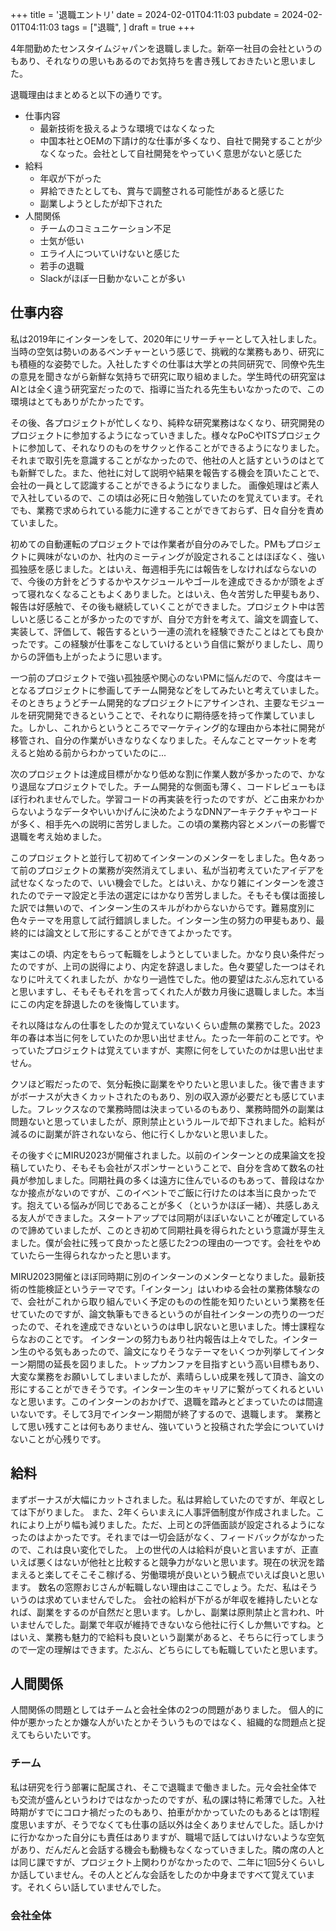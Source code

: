 +++
title = '退職エントリ'
date = 2024-02-01T04:11:03
pubdate = 2024-02-01T04:11:03
tags = ["退職", ]
draft = true
+++

4年間勤めたセンスタイムジャパンを退職しました。新卒一社目の会社というのもあり、それなりの思いもあるのでお気持ちを書き残しておきたいと思いました。

退職理由はまとめると以下の通りです。

- 仕事内容
  - 最新技術を扱えるような環境ではなくなった
  - 中国本社とOEMの下請け的な仕事が多くなり、自社で開発することが少なくなった。会社として自社開発をやっていく意思がないと感じた
- 給料
  - 年収が下がった
  - 昇給できたとしても、賞与で調整される可能性があると感じた
  - 副業しようとしたが却下された
- 人間関係
  - チームのコミュニケーション不足
  - 士気が低い
  - エライ人についていけないと感じた
  - 若手の退職
  - Slackがほぼ一日動かないことが多い

## 仕事内容

私は2019年にインターンをして、2020年にリサーチャーとして入社しました。当時の空気は勢いのあるベンチャーという感じで、挑戦的な業務もあり、研究にも積極的な姿勢でした。入社したすぐの仕事は大学との共同研究で、同僚や先生の意見を聞きながら新鮮な気持ちで研究に取り組めました。学生時代の研究室はAIとは全く違う研究室だったので、指導に当たれる先生もいなかったので、この環境はとてもありがたかったです。

その後、各プロジェクトが忙しくなり、純粋な研究業務はなくなり、研究開発のプロジェクトに参加するようになっていきました。様々なPoCやITSプロジェクトに参加して、それなりのものをサクッと作ることができるようになりました。それまで取引先を意識することがなかったので、他社の人と話すというのはとても新鮮でした。また、他社に対して説明や結果を報告する機会を頂いたことで、会社の一員として認識することができるようになりました。
画像処理はど素人で入社しているので、この頃は必死に日々勉強していたのを覚えています。それでも、業務で求められている能力に達することができておらず、日々自分を責めていました。

初めての自動運転のプロジェクトでは作業者が自分のみでした。PMもプロジェクトに興味がないのか、社内のミーティングが設定されることはほぼなく、強い孤独感を感じました。とはいえ、毎週相手先には報告をしなければならないので、今後の方針をどうするかやスケジュールやゴールを達成できるかが頭をよぎって寝れなくなることもよくありました。とはいえ、色々苦労した甲斐もあり、報告は好感触で、その後も継続していくことができました。プロジェクト中は苦しいと感じることが多かったのですが、自分で方針を考えて、論文を調査して、実装して、評価して、報告するという一連の流れを経験できたことはとても良かったです。この経験が仕事をこなしていけるという自信に繋がりましたし、周りからの評価も上がったように思います。

一つ前のプロジェクトで強い孤独感や関心のないPMに悩んだので、今度はキーとなるプロジェクトに参画してチーム開発などをしてみたいと考えていました。そのときちょうどチーム開発的なプロジェクトにアサインされ、主要なモジュールを研究開発できるということで、それなりに期待感を持って作業していました。しかし、これからというところでマーケティング的な理由から本社に開発が移管され、自分の作業がいきなりなくなりました。そんなことマーケットを考えると始める前からわかっていたのに...

次のプロジェクトは達成目標がかなり低めな割に作業人数が多かったので、かなり退屈なプロジェクトでした。チーム開発的な側面も薄く、コードレビューもほぼ行われませんでした。学習コードの再実装を行ったのですが、どこ由来かわからないようなデータやいいかげんに決めたようなDNNアーキテクチャやコードが多く、相手先への説明に苦労しました。この頃の業務内容とメンバーの影響で退職を考え始めました。

このプロジェクトと並行して初めてインターンのメンターをしました。色々あって前のプロジェクトの業務が突然消えてしまい、私が当初考えていたアイデアを試せなくなったので、いい機会でした。とはいえ、かなり雑にインターンを渡されたのでテーマ設定と手法の選定にはかなり苦労しました。そもそも僕は面接した訳では無いので、インターン生のスキルがわからないからです。難易度別に色々テーマを用意して試行錯誤しました。インターン生の努力の甲斐もあり、最終的には論文として形にすることができてよかったです。

実はこの頃、内定をもらって転職をしようとしていました。かなり良い条件だったのですが、上司の説得により、内定を辞退しました。色々要望した一つはそれなりに叶えてくれましたが、かなり一過性でした。他の要望はたぶん忘れていると思いますし、そもそもそれを言ってくれた人が数カ月後に退職しました。本当にこの内定を辞退したのを後悔しています。

それ以降はなんの仕事をしたのか覚えていないくらい虚無の業務でした。2023年の春は本当に何をしていたのか思い出せません。たった一年前のことです。やっていたプロジェクトは覚えていますが、実際に何をしていたのかは思い出せません。

クソほど暇だったので、気分転換に副業をやりたいと思いました。後で書きますがボーナスが大きくカットされたのもあり、別の収入源が必要だとも感じていました。フレックスなので業務時間は決まっているのもあり、業務時間外の副業は問題ないと思っていましたが、原則禁止というルールで却下されました。給料が減るのに副業が許されないなら、他に行くしかないと思いました。

その後すぐにMIRU2023が開催されました。以前のインターンとの成果論文を投稿していたり、そもそも会社がスポンサーということで、自分を含めて数名の社員が参加しました。同期社員の多くは遠方に住んでいるのもあって、普段はなかなか接点がないのですが、このイベントでご飯に行けたのは本当に良かったです。抱えている悩みが同じであることが多く（というかほぼ一緒）、共感しあえる友人ができました。スタートアップでは同期がほぼいないことが確定しているので諦めていましたが、このとき初めて同期社員を得られたという意識が芽生えました。僕が会社に残って良かったと感じた2つの理由の一つです。会社をやめていたら一生得られなかったと思います。

MIRU2023開催とほぼ同時期に別のインターンのメンターとなりました。最新技術の性能検証というテーマです。「インターン」はいわゆる会社の業務体験なので、会社がこれから取り組んでいく予定のものの性能を知りたいという業務を任せていたのですが、論文執筆もできるというのが自社インターンの売りの一つだったので、それを達成できないというのは申し訳ないと思いました。博士課程ならなおのことです。
インターンの努力もあり社内報告は上々でした。インターン生のやる気もあったので、論文になりそうなテーマをいくつか列挙してインターン期間の延長を図りました。トップカンファを目指すという高い目標もあり、大変な業務をお願いしてしまいましたが、素晴らしい成果を残して頂き、論文の形にすることができそうです。インターン生のキャリアに繋がってくれるといいなと思います。このインターンのおかげで、退職を踏みとどまっていたのは間違いないです。そして3月でインターン期間が終了するので、退職します。
業務として思い残すことは何もありません、強いていうと投稿された学会についていけないことが心残りです。

## 給料

まずボーナスが大幅にカットされました。私は昇給していたのですが、年収としては下がりました。
また、2年くらいまえに人事評価制度が作成されました。これにより上がり幅も減りました。ただ、上司との評価面談が設定されるようになったのはよかったです。それまでは一切会話がなく、フィードバックがなかったので、これは良い変化でした。
上の世代の人は給料が良いと言いますが、正直いえば悪くはないが他社と比較すると競争力がないと思います。現在の状況を踏まえると楽してそこそこ稼げる、労働環境が良いという観点でいえば良いと思います。
数名の窓際おじさんが転職しない理由はここでしょう。ただ、私はそういうのは求めていませんでした。
会社の給料が下がるが年収を維持したいとなれば、副業をするのが自然だと思います。しかし、副業は原則禁止と言われ、叶いませんでした。副業で年収が維持できないなら他社に行くしか無いですね。とはいえ、業務も魅力的で給料も良いという副業があると、そちらに行ってしまうので一定の理解はできます。たぶん、どちらにしても転職していたと思います。

## 人間関係

人間関係の問題としてはチームと会社全体の2つの問題がありました。
個人的に仲が悪かったとか嫌な人がいたとかそういうものではなく、組織的な問題点と捉えてもらいたいです。

### チーム

私は研究を行う部署に配属され、そこで退職まで働きました。元々会社全体でも交流が盛んというわけではなかったのですが、私の課は特に希薄でした。入社時期がすでにコロナ禍だったのもあり、拍車がかかっていたのもあるとは1割程度思いますが、そうでなくても仕事の話以外は全くありませんでした。話しかけに行かなかった自分にも責任はありますが、職場で話してはいけないような空気があり、だんだんと会話する機会も動機もなくなっていきました。隣の席の人とは同じ課ですが、プロジェクト上関わりがなかったので、二年に1回5分くらいしか話していません。その人とどんな会話をしたのか中身まですべて覚えています。それくらい話していませんでした。

### 会社全体




